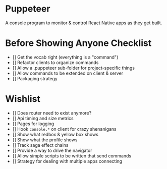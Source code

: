 # Puppeteer

A console program to monitor & control React Native apps as they get built.

# Before Showing Anyone Checklist

* [] Get the vocab right (everything is a "command")
* [] Refactor clients to organize commands
* [] Allow a .puppeteer sub-folder for project-specific things
* [] Allow commands to be extended on client & server
* [] Packaging strategy

# Wishlist

* [] Does router need to exist anymore?
* [] Api timing and size metrics
* [] Pages for logging
* [] Hook `console.*` on client for crazy shenanigans
* [] Show what redbox & yellow box shows
* [] Show what the profile shows
* [] Track saga effect chains
* [] Provide a way to drive the navigator
* [] Allow simple scripts to be written that send commands
* [] Strategy for dealing with multiple apps connecting
